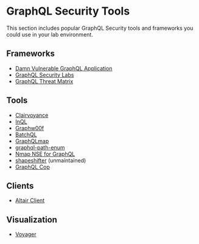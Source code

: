 # GraphQL Security Tools
This section includes popular GraphQL Security tools and frameworks you could use in your lab environment.

## Frameworks
- [Damn Vulnerable GraphQL Application](https://github.com/dolevf/Damn-Vulnerable-GraphQL-Application/)
- [GraphQL Security Labs](https://github.com/david3107/graphql-security-labs)
- [GraphQL Threat Matrix](https://github.com/nicholasaleks/graphql-threat-matrix/)

## Tools
- [Clairvoyance](https://github.com/nikitastupin/clairvoyance)
- [InQL](https://github.com/doyensec/inql)
- [Graphw00f](https://github.com/dolevf/graphw00f)
- [BatchQL](https://github.com/assetnote/batchql)
- [GraphQLmap](https://github.com/swisskyrepo/GraphQLmap)
- [graphql-path-enum](https://gitlab.com/dee-see/graphql-path-enum)
- [Nmap NSE for GraphQL](https://github.com/dolevf/nmap-graphql-introspection-nse/tree/master)
- [shapeshifter](https://github.com/szski/shapeshifter) (unmaintained)
- [GraphQL Cop](https://github.com/dolevf/graphql-cop)

## Clients
- [Altair Client](https://altair.sirmuel.design/)

## Visualization
- [Voyager](https://ivangoncharov.github.io/graphql-voyager/)
